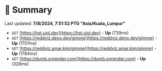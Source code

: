 # 📖 Summary
Last updated: **7/8/2024, 7:51:52 PTG "Asia/Kuala_Lumpur"**

- `GET` [https://hst.ujol.dev](https://hst.ujol.dev) - **Up** (739ms)
- `GET` [https://reddviz.deno.dev/gimme](https://reddviz.deno.dev/gimme) - **Up** (1707ms)
- `GET` [https://reddviz.amar.kim/gimme](https://reddviz.amar.kim/gimme) - **Up** (1784ms)
- `GET` [https://dumb.onrender.com](https://dumb.onrender.com) - **Up** (328ms)
